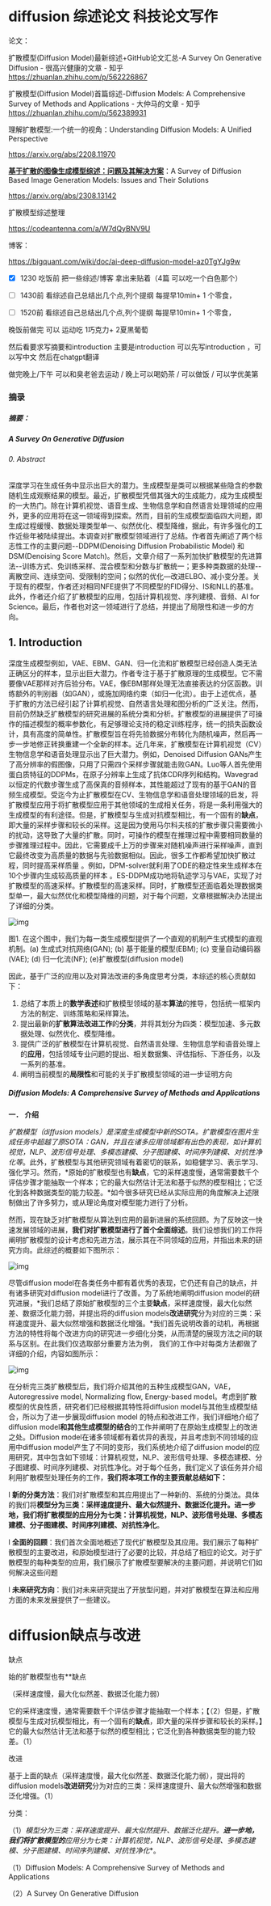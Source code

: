 # diffusion 综述论文 科技论文写作

论文：

扩散模型(Diffusion Model)最新综述+GitHub论文汇总-A Survey On Generative Diffusion - 很高兴健康的文章 - 知乎
https://zhuanlan.zhihu.com/p/562226867

扩散模型(Diffusion Model)首篇综述-Diffusion Models: A Comprehensive Survey of Methods and Applications - 大仲马的文章 - 知乎
https://zhuanlan.zhihu.com/p/562389931



理解扩散模型:一个统一的视角：Understanding Diffusion Models: A Unified Perspective

https://arxiv.org/abs/2208.11970



**[基于扩散的图像生成模型综述：问题及其解决方案](https://www.x-mol.com/paperRedirect/1696316301138219008)**：A Survey of Diffusion Based Image Generation Models: Issues and Their Solutions

https://arxiv.org/abs/2308.13142



扩散模型综述整理

https://codeantenna.com/a/W7dQyBNV9U



博客：

https://bigquant.com/wiki/doc/ai-deep-diffusion-model-az0TgYJg9w



- [x] 1230  吃饭前 把一些综述/博客 拿出来贴着（4篇  可以吃一个白色那个）



- [ ] 1430前 看综述自己总结出几个点,列个提纲 每提早10min+ 1 个零食，
- [ ] 1520前 看综述自己总结出几个点,列个提纲 每提早10min+ 1 个零食， 



晚饭前做完 可以 运动吃 1巧克力+ 2夏黑葡萄



然后看要求写摘要和introduction 主要是introduction   可以先写introduction  ，可以写中文 然后在chatgpt翻译





做完晚上/下午 可以和臭老爸去运动 / 晚上可以喝奶茶 / 可以做饭 / 可以学优美第





### 摘录

##### 摘要：

##### A Survey On Generative Diffusion

###### 0. Abstract

深度学习在生成任务中显示出巨大的潜力。生成模型是类可以根据某些隐含的参数随机生成观察结果的模型。最近，扩散模型凭借其强大的生成能力，成为生成模型的一大热门。除在计算机视觉、语音生成、生物信息学和自然语言处理领域的应用外，更多的应用将在这一领域得到探索。然而，目前的生成模型面临四大问题，即生成过程缓慢、数据处理类型单一、似然优化、模型降维，据此，有许多强化的工作近些年被陆续提出。本调查对扩散模型领域进行了总结。作者首先阐述了两个标志性工作的主要问题--DDPM(Denoising Diffusion Probabilistic Model) 和DSM(Denoising Score Match)。然后，文章介绍了一系列加快扩散模型的先进算法--训练方式、免训练采样、混合模型和分数与扩散统一；更多种类数据的处理--离散空间、连续空间、受限制的空间；似然的优化—改进ELBO、减小变分差。关于现有的模型，作者还对相同NFE提供了不同模型的FID得分、IS和NLL的基准。此外，作者还介绍了扩散模型的应用，包括计算机视觉、序列建模、音频、AI for Science。最后，作者也对这一领域进行了总结，并提出了局限性和进一步的方向。





## 1. Introduction

深度生成模型例如，VAE、EBM、GAN、归一化流和扩散模型已经创造人类无法正确区分的样本，显示出巨大潜力。作者专注于基于扩散原理的生成模型。它不需要像VAE那样对齐后验分布。VAE，像EBM那样处理无法直接表达的分区函数。训练额外的判别器（如GAN），或施加网络约束（如归一化流）。由于上述优点，基于扩散的方法已经引起了计算机视觉、自然语言处理和图分析的广泛关注。然而，目前仍然缺乏扩散模型的研究进展的系统分类和分析。扩散模型的进展提供了可操作的描述模型的概率参数化，有足够理论支持的稳定训练程序，统一的损失函数设计，具有高度的简单性。扩散模型旨在将先验数据分布转化为随机噪声，然后再一步一步地修正转换重建一个全新的样本。近几年来，扩散模型在计算机视觉（CV）生物信息学和语音处理显示出了巨大潜力。例如，Denoised Diffusion GANs产生了高分辨率的假图像，只用了只需四个采样步骤就能击败GAN。Luo等人首先使用蛋白质特征的DDPMs，在原子分辨率上生成了抗体CDR序列和结构。Wavegrad以恒定的代数步骤生成了高保真的音频样本，其性能超过了现有的基于GAN的音频生成模型。受迄今为止扩散模型在CV、生物信息学和语音处理领域的启发，将扩散模型应用于将扩散模型应用于其他领域的生成相关任务，将是一条利用强大的生成模型的有利途径。但是，扩散模型与生成对抗模型相比，有一个固有的**缺点**，即大量的采样步骤和较长的采样。这是因为使用马尔科夫核的扩散步骤只需要微小的扰动，这导致了大量的扩散。同时，可操作的模型在推理过程中需要相同数量的步骤推理过程中。因此，它需要成千上万的步骤来对随机噪声进行采样噪声，直到它最终改变为高质量的数据与先验数据相似。因此，很多工作都希望加快扩散过程，同时提高采样质量 。例如，DPM-solver就利用了ODE的稳定性来生成样本在10个步骤内生成较高质量的样本 。ES-DDPM成功地将轨迹学习与VAE，实现了对扩散模型的高速采样。扩散模型的高速采样。同时，扩散模型还面临着处理数据类型单一，最大似然优化和模型降维的问题，对于每个问题，文章根据解决办法提出了详细的分类。

![img](https://pic3.zhimg.com/80/v2-5af959d62adb79cb810585ba09877112_720w.webp)

图1. 在这个图中，我们为每一类生成模型提供了一个直观的机制产生式模型的直观机制。(a) 生成式对抗网络(GAN); (b) 基于能量的模型(EBM); (c) 变量自动编码器(VAE); (d) 归一化流(NF); (e)扩散模型(diffusion model)

因此，基于广泛的应用以及对算法改进的多角度思考分类，本综述的核心贡献如下：

1. 总结了本质上的**数学表述**和扩散模型领域的基本**算法**的推导，包括统一框架内方法的制定、训练策略和采样算法。
2. 提出最新的**扩散算法改进工作**的**分类**，并将其划分为四类：模型加速、多元数据处理、似然优化、模型降维。
3. 提供广泛的扩散模型在计算机视觉、自然语言处理、生物信息学和语音处理上的**应用**，包括领域专业问题的提出、相关数据集、评估指标、下游任务，以及一系列的基准。
4. 阐明当前模型的**局限性**和可能的关于扩散模型领域的进一步证明方向





##### Diffusion Models: A Comprehensive Survey of Methods and Applications



**一．** **介绍**

*扩散模型（diffusion models）是深度生成模型中新的SOTA。扩散模型在图片生成任务中超越了原SOTA：GAN，并且在诸多应用领域都有出色的表现，如计算机视觉，NLP、波形信号处理、多模态建模、分子图建模、时间序列建模、对抗性净化等*。此外，扩散模型与其他研究领域有着密切的联系，如稳健学习、表示学习、强化学习。然而，*原始的扩散模型也有**缺点**，它的采样速度慢，通常需要数千个评估步骤才能抽取一个样本；它的最大似然估计无法和基于似然的模型相比；它泛化到各种数据类型的能力较差。*如今很多研究已经从实际应用的角度解决上述限制做出了许多努力，或从理论角度对模型能力进行了分析。

然而，现在缺乏对扩散模型从算法到应用的最新进展的系统回顾。为了反映这一快速发展领域的进展，**我们对扩散模型进行了首个全面综述**。我们设想我们的工作将阐明扩散模型的设计考虑和先进方法，展示其在不同领域的应用，并指出未来的研究方向。此综述的概要如下图所示：

![img](https://pic1.zhimg.com/80/v2-3ce40580db330cd3d35fb4db24aa2438_720w.webp)

尽管diffusion model在各类任务中都有着优秀的表现，它仍还有自己的缺点，并有诸多研究对diffusion model进行了改善。为了系统地阐明diffusion model的研究进展，*我们总结了原始扩散模型的三个主要**缺点**，采样速度慢，最大化似然差、数据泛化能力弱，并提出将的diffusion models**改进研究**分为对应的三类：采样速度提升、最大似然增强和数据泛化增强。*我们首先说明改善的动机，再根据方法的特性将每个改进方向的研究进一步细化分类，从而清楚的展现方法之间的联系与区别。在此我们仅选取部分重要方法为例， 我们的工作中对每类方法都做了详细的介绍，内容如图所示：

![img](https://pic3.zhimg.com/80/v2-fdd70cb55e77a157ba600b4329aa3796_720w.webp)

在分析完三类扩散模型后，我们将介绍其他的五种生成模型GAN，VAE，Autoregressive model, Normalizing flow, Energy-based model。考虑到扩散模型的优良性质，研究者们已经根据其特性将diffusion model与其他生成模型结合，所以为了进一步展现diffusion model 的特点和改进工作，我们详细地介绍了diffusion model**和其他生成模型的结合**的工作并阐明了在原始生成模型上的改进之处。Diffusion model在诸多领域都有着优异的表现，并且考虑到不同领域的应用中diffusion model产生了不同的变形，我们系统地介绍了diffusion model的应用研究，其中包含如下领域：计算机视觉，NLP、波形信号处理、多模态建模、分子图建模、时间序列建模、对抗性净化。对于每个任务，我们定义了该任务并介绍利用扩散模型处理任务的工作，**我们将本项工作的主要贡献总结如下：**

l **新的分类方法**：我们对扩散模型和其应用提出了一种新的、系统的分类法。具体的我们将**模型分为三类：采样速度提升、最大似然提升、数据泛化提升。**进一步地，我们将扩散模型的**应用分为七类：计算机视觉，NLP、波形信号处理、多模态建模、分子图建模、时间序列建模、对抗性净化**。

l **全面的回顾**：我们首次全面地概述了现代扩散模型及其应用。我们展示了每种扩散模型的主要改进，和原始模型进行了必要的比较，并总结了相应的论文。对于扩散模型的每种类型的应用，我们展示了扩散模型要解决的主要问题，并说明它们如何解决这些问题

l **未来研究方向**：我们对未来研究提出了开放型问题，并对扩散模型在算法和应用方面的未来发展提供了一些建议。





# diffusion缺点与改进

缺点

始的扩散模型也有**缺点

（采样速度慢，最大化似然差、数据泛化能力弱）

它的采样速度慢，通常需要数千个评估步骤才能抽取一个样本；【（2）但是，扩散模型与生成对抗模型相比，有一个固有的**缺点**，即大量的采样步骤和较长的采样。】它的最大似然估计无法和基于似然的模型相比；它泛化到各种数据类型的能力较差。（1）



改进

基于上面的缺点（采样速度慢，最大化似然差、数据泛化能力弱），提出将的diffusion models**改进研究**分为对应的三类：采样速度提升、最大似然增强和数据泛化增强。（1）



分类：

（1）*模型分为三类：采样速度提升、最大似然提升、数据泛化提升。**进一步地，我们将扩散模型的**应用分为七类：计算机视觉，NLP、波形信号处理、多模态建模、分子图建模、时间序列建模、对抗性净化**。



（1）Diffusion Models: A Comprehensive Survey of Methods and Applications

（2）A Survey On Generative Diffusion
